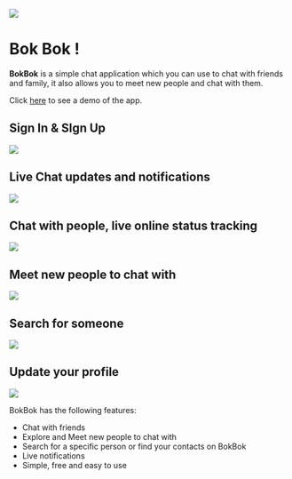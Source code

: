 
<p>
  <img src="https://github.com/Arp-G/BokBok/blob/master/showcase/banner.png" />
</p>

# Bok Bok !

**BokBok** is a simple chat application which you can use to chat with friends and family, it also allows you to meet new people and chat with them.

Click [here](https://github.com/Arp-G/BokBok/blob/master/showcase/bokbok_demo.gif) to see a demo of the app.

## Sign In & SIgn Up 
<p>
  <img src="https://github.com/Arp-G/BokBok/blob/master/showcase/BokBok%20Screeshots/auth.png" />
</p>

## Live Chat updates and notifications
<p>
  <img src="https://github.com/Arp-G/BokBok/blob/master/showcase/BokBok%20Screeshots/ChatList.PNG" />
</p>

## Chat with people, live online status tracking
<p>
  <img src="https://github.com/Arp-G/BokBok/blob/master/showcase/BokBok%20Screeshots/ChatPage.PNG" />
</p>

## Meet new people to chat with
<p>
  <img src="https://github.com/Arp-G/BokBok/blob/master/showcase/BokBok%20Screeshots/Explore.PNG" />
</p>

## Search for someone
<p>
  <img src="https://github.com/Arp-G/BokBok/blob/master/showcase/BokBok%20Screeshots/Search.PNG" />
</p>

## Update your profile
<p>
  <img src="https://github.com/Arp-G/BokBok/blob/master/showcase/BokBok%20Screeshots/profile.PNG" />
</p>

BokBok has the following features:

* Chat with friends
* Explore and Meet new people to chat with
* Search for a specific person or find your contacts on BokBok
* Live notifications
* Simple, free and easy to use

